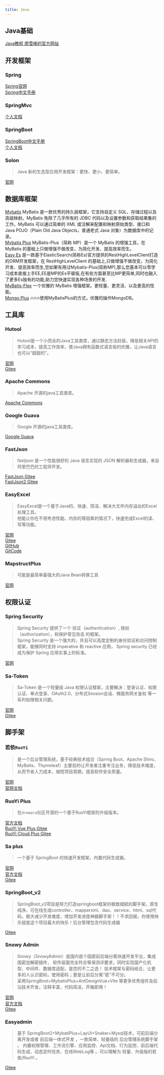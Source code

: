 ```yaml
---
title: Java
---
```


## Java基础
[Java教程 廖雪峰的官方网站](https://www.liaoxuefeng.com/wiki/1252599548343744)<br>

## 开发框架

### Spring
[Spring官网](http://shouce.jb51.net/spring/)<br>
[Spring中文手册](http://shouce.jb51.net/spring/)<br>

### SpringMvc
[个人文档](http://xingenhi.gitee.io/blog/docs/java_base/framework/SpringMVC.html)<br>

### SpringBoot
[SpringBoot中文手册](http://felord.cn/_doc/_springboot/2.1.5.RELEASE/_book/pages/boot-documentation.html#boot-documentation)<br>
[个人文档](http://xingenhi.gitee.io/blog/docs/java_base/framework/SpringBoot.html)<br>

### Solon

> Java 新的生态型应用开发框架：更快、更小、更简单。<br>

[官网](https://solon.noear.org/)<br>

## 数据库框架
[Mybatis](https://mybatis.org/mybatis-3/zh/index.html) MyBatis 是一款优秀的持久层框架，它支持自定义 SQL、存储过程以及高级映射。MyBatis 免除了几乎所有的 JDBC 代码以及设置参数和获取结果集的工作。MyBatis 可以通过简单的 XML 或注解来配置和映射原始类型、接口和 Java POJO（Plain Old Java Objects，普通老式 Java 对象）为数据库中的记录。<br>
[Mybatis Plus](https://baomidou.com/) MyBatis-Plus（简称 MP）是一个 MyBatis 的增强工具，在 MyBatis 的基础上只做增强不做改变，为简化开发、提高效率而生。<br>
[Easy Es](https://www.easy-es.cn/) 是一款基于ElasticSearch(简称Es)官方提供的RestHighLevelClient打造的ORM开发框架，在 RestHighLevelClient 的基础上,只做增强不做改变，为简化开发、提高效率而生,您如果有用过Mybatis-Plus(简称MP),那么您基本可以零学习成本直接上手EE,EE是MP的Es平替版,在有些方面甚至比MP更简单,同时也融入了更多Es独有的功能,助力您快速实现各种场景的开发.<br> 
[MyBatis-Flex](https://mybatis-flex.com/) 一个优雅的 MyBatis 增强框架。更轻量、更灵活、以及更高的性能。<br>
[Mongo Plus](https://www.mongoplus.cn/) 🔥🔥🔥使用MyBatisPlus的方式，优雅的操作MongoDB。 <br>

## 工具库

### Hutool

> Hutool是一个小而全的Java工具类库，通过静态方法封装，降低相关API的学习成本，提高工作效率，使Java拥有函数式语言般的优雅，让Java语言也可以“甜甜的”。

[官网](https://hutool.cn/docs)<br>
[Gitee](https://gitee.com/dromara/hutool)<br>

### Apache Commons

> Apache 开源的java工具类库。

[Apache Commons](https://commons.apache.org/)<br>

### Google Guava

> Google 开源的java工具类库。

[Google Guava](https://www.wenjiangs.com/docs/guava-docs)<br>

### FastJson

> fastjson 是一个性能很好的 Java 语言实现的 JSON 解析器和生成器，来自阿里巴巴的工程师开发。

[FastJson Gitee](https://gitee.com/wenshao/fastjson)<br>
[FastJson2 Gitee](https://gitee.com/wenshao/fastjson2)<br>

### EasyExcel

> EasyExcel是一个基于Java的、快速、简洁、解决大文件内存溢出的Excel处理工具。<br>
> 他能让你在不用考虑性能、内存的等因素的情况下，快速完成Excel的读、写等功能。

[官网](https://easyexcel.opensource.alibaba.com/)<br>
[Gitee](https://gitee.com/easyexcel/easyexcel)<br>
[GitHub](https://github.com/alibaba/easyexcel)<br>
[GitCode](https://gitcode.net/mirrors/alibaba/easyexcel)<br>

### MapstructPlus

> 可能是最简单最强大的Java Bean转换工具

[官网](https://www.mapstruct.plus/)

## 权限认证

### Spring Security

> Spring Security 提供了一个 验证（authentication）, 授权（authorization），和保护常见攻击 的框架。<br>
> Spring Security 是一个强大的，并且可以高度定制的身份验证和访问控制框架，能够同时支持 imperative 和 reactive 应用， Spring security 已经成为保护 Spring 应用实事上的标准。

[官网](https://docs.spring.io/spring-security/reference/index.html)<br>

### Sa-Token

> Sa-Token 是一个轻量级 Java 权限认证框架，主要解决：登录认证、权限认证、单点登录、OAuth2.0、分布式Session会话、微服务网关鉴权 等一系列权限相关问题。

[官网](https://sa-token.cc/)<br>
[Gitee](https://gitee.com/dromara/sa-token)<br>

## 脚手架

### 若依`RuoYi`

> 是一个后台管理系统，基于经典技术组合（Spring Boot、Apache Shiro、MyBatis、Thymeleaf）主要目的让开发者注重专注业务，降低技术难度，从而节省人力成本，缩短项目周期，提高软件安全质量。

[官网](http://www.ruoyi.vip/)<br>
[官网文档](http://doc.ruoyi.vip/)<br>

### RuoYi Plus

> 在`dromara`社区开源的一个基于RuoYi框架的升级版本。

[官方文档](https://plus-doc.dromara.org/#/)<br>
[RuoYi Vue Plus Gitee](https://gitee.com/dromara/RuoYi-Vue-Plus)<br>
[RuoYi Cloud Plus Gitee](https://gitee.com/dromara/RuoYi-Cloud-Plus)<br>

### Sa plus

> 一个基于 SpringBoot 的快速开发框架，内置代码生成器。

[官网](http://sa-plus.dev33.cn/)<br>
[官方文档](http://sa-plus.dev33.cn/doc/index.html#/)<br>
[Gitee](https://gitee.com/click33/sa-plus)<br>

### SpringBoot_v2

> SpringBoot_v2项目是努力打造springboot框架的极致细腻的脚手架。原生纯净，可在线生成controller、mapperxml、dao、service、html、sql代码，极大减少开发难度，增加开发进度神器脚手架！！不求回报，你使用快乐就是这个项目最大的快乐！后台管理包含代码生成器

[Gitee](https://gitee.com/bdj/SpringBoot_v2)<br>

### Snowy Admin

> Snowy（SnowyAdmin）是国内首个国密前后端分离快速开发平台，集成国密加解密插件， 软件层面完全符合等保测评要求，同时实现国产化机型、中间件、数据库适配，是您的不二之选！ 技术框架与密码结合，让更多的人认识密码，使用密码；更是让前后分离“密”不可分。 <br>
> 采用SpringBoot+MybatisPlus+AntDesignVue+Vite 等更多优秀组件及前沿技术开发，注释丰富，代码简洁，开箱即用！

[官网](https://xiaonuo.vip/)<br>
[官方文档](https://xiaonuo.vip/doc)<br>
[Gitee](https://gitee.com/xiaonuobase/snowy)<br>

### Easyadmin

> 基于 SpringBoot2+MybatiPlus+LayUI+Snaker+Mysql技术，可前后端分离开发或者 前后端一体式开发 ，一款简单、轻量级的 后台管理系统脚手架 。 内置权限管理、工作流引擎、应用监控、Api文档、行为监控、前后端代码生成、动态定时任务、在线WebLog等 。可以理解为 轻量、升级版的若依/RuoYi 。<br>

[Gitee](https://gitee.com/lakernote/easy-admin)<br>

